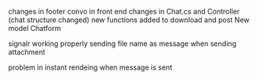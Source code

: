 changes in footer convo in front end
changes in Chat.cs and Controller (chat structure changed)
new functions added to download and post
New model Chatform


signalr working properly sending file name as message when sending attachment

problem in instant rendeing when message is sent

